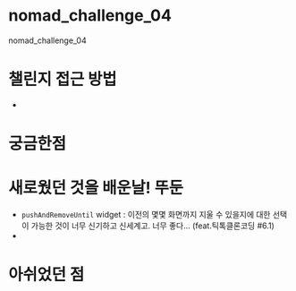 # nomad_challenge_04
nomad_challenge_04


#  챌린지 접근 방법
- 

# 궁금한점 

# 새로웠던 것을 배운날! 뚜둔
- `pushAndRemoveUntil` widget : 이전의 몇몇 화면까지 지울 수 있을지에 대한 선택이 가능한 것이 너무 신기하고 신세계고. 너무 좋다... (feat.틱톡클론코딩 #6.1)
- 

# 아쉬었던 점
